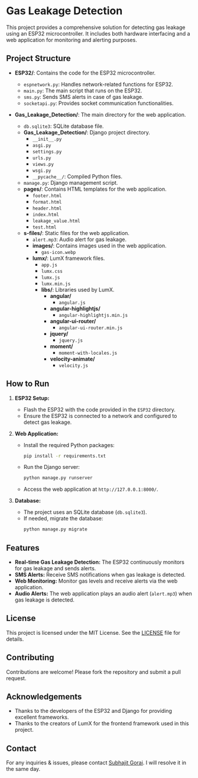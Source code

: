 # Gas Leakage Detection

This project provides a comprehensive solution for detecting gas leakage using an ESP32 microcontroller. It includes both hardware interfacing and a web application for monitoring and alerting purposes.

## Project Structure

- **ESP32/**: Contains the code for the ESP32 microcontroller.
  - `espnetwork.py`: Handles network-related functions for ESP32.
  - `main.py`: The main script that runs on the ESP32.
  - `sms.py`: Sends SMS alerts in case of gas leakage.
  - `socketapi.py`: Provides socket communication functionalities.

- **Gas_Leakage_Detection/**: The main directory for the web application.
  - `db.sqlite3`: SQLite database file.
  - **Gas_Leakage_Detection/**: Django project directory.
    - `__init__.py`
    - `asgi.py`
    - `settings.py`
    - `urls.py`
    - `views.py`
    - `wsgi.py`
    - `__pycache__/`: Compiled Python files.
  - `manage.py`: Django management script.
  - **pages/**: Contains HTML templates for the web application.
    - `footer.html`
    - `format.html`
    - `header.html`
    - `index.html`
    - `leakage_value.html`
    - `test.html`
  - **s-files/**: Static files for the web application.
    - `alert.mp3`: Audio alert for gas leakage.
    - **images/**: Contains images used in the web application.
      - `gas-icon.webp`
    - **lumx/**: LumX framework files.
      - `app.js`
      - `lumx.css`
      - `lumx.js`
      - `lumx.min.js`
      - **libs/**: Libraries used by LumX.
        - **angular/**
          - `angular.js`
        - **angular-highlightjs/**
          - `angular-highlightjs.min.js`
        - **angular-ui-router/**
          - `angular-ui-router.min.js`
        - **jquery/**
          - `jquery.js`
        - **moment/**
          - `moment-with-locales.js`
        - **velocity-animate/**
          - `velocity.js`

## How to Run

1. **ESP32 Setup:**
   - Flash the ESP32 with the code provided in the `ESP32` directory.
   - Ensure the ESP32 is connected to a network and configured to detect gas leakage.

2. **Web Application:**
   - Install the required Python packages:
     ```bash
     pip install -r requirements.txt
     ```
   - Run the Django server:
     ```bash
     python manage.py runserver
     ```
   - Access the web application at `http://127.0.0.1:8000/`.

3. **Database:**
   - The project uses an SQLite database (`db.sqlite3`).
   - If needed, migrate the database:
     ```bash
     python manage.py migrate
     ```

## Features

- **Real-time Gas Leakage Detection:** The ESP32 continuously monitors for gas leakage and sends alerts.
- **SMS Alerts:** Receive SMS notifications when gas leakage is detected.
- **Web Monitoring:** Monitor gas levels and receive alerts via the web application.
- **Audio Alerts:** The web application plays an audio alert (`alert.mp3`) when gas leakage is detected.

## License

This project is licensed under the MIT License. See the [LICENSE](LICENSE) file for details.

## Contributing

Contributions are welcome! Please fork the repository and submit a pull request.

## Acknowledgements

- Thanks to the developers of the ESP32 and Django for providing excellent frameworks.
- Thanks to the creators of LumX for the frontend framework used in this project.

## Contact

For any inquiries & issues, please contact [Subhajit Gorai](mailto:sg_outlp@outlook.com). I will resolve it in the same day.
